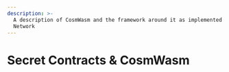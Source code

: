 ```yaml
---
description: >-
  A description of CosmWasm and the framework around it as implemented on Secret
  Network
---
```


# Secret Contracts & CosmWasm

